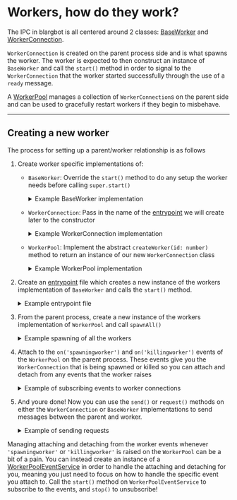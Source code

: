 # Workers, how do they work?

The IPC in blargbot is all centered around 2 classes: [BaseWorker](./BaseWorker.ts) and [WorkerConnection](./WorkerConnection.ts).

`WorkerConnection` is created on the parent process side and is what spawns the worker. The worker is expected to then construct an instance of `BaseWorker` and call the `start()` method in order to signal to the `WorkerConnection` that the worker started successfully through the use of a `ready` message.

A [WorkerPool](./WorkerPool.ts) manages a collection of `WorkerConnection`s on the parent side and can be used to gracefully restart workers if they begin to misbehave.

---

## Creating a new worker
The process for setting up a parent/worker relationship is as follows

1. Create worker specific implementations of:
    - `BaseWorker`: Override the `start()` method to do any setup the worker needs before calling `super.start()`
        <details>
            <summary>Example BaseWorker implementation</summary>

        ```ts
        export class MyWorker extends BaseWorker {
            public async start(): Promise<void> {
                await Promise.All([
                    setupService1(),
                    setupService2(),
                    setupService3()
                ]);
                await super.start();
            }
        }
        ```
        </details>
    
    - `WorkerConnection`: Pass in the name of the [entrypoint](/src/entrypoints) we will create later to the constructor
        <details>
            <summary>Example WorkerConnection implementation</summary>

        ```ts
        export class MyConnection extends WorkerConnection {
            public constructor(id: number, logger: Logger) {
                super(id, 'myWorker', logger);
            }
        }
        ```
        </details>

    - `WorkerPool`: Implement the abstract `createWorker(id: number)` method to return an instance of our new `WorkerConnection` class
        <details>
            <summary>Example WorkerPool implementation</summary>

        ```ts
        export class MyWorkerPool extends WorkerPool<MyConnection> {
            public constructor(logger: Logger) {
                super(
                    'Test process', /* a name, just used for logging */
                    10, /* number of workers */
                    60000, /* how long to allow each worker to start up */
                    logger
                );
            }

            protected createWorker(id: number): MyConnection {
                return new MyConnection(id, this.logger);
            }
        }
        ```
        </details>
    
1. Create an [entrypoint](/src/entrypoints) file which creates a new instance of the workers implementation of `BaseWorker` and calls the `start()` method. 
    <details>
        <summary>Example entrypoint file</summary>

    ```ts
    // src/entrypoints/myWorker.ts
    function handleTick(data: string, id: snowflake, reply: (data: string) => void): void {
        reply(`tock! ${data}`);
    }

    const worker = new MyWorker();
    worker.on('tick', handleTick);
    await worker.start();

    ```
    </details>

1. From the parent process, create a new instance of the workers implementation of `WorkerPool` and call `spawnAll()`
    <details>
        <summary>Example spawning of all the workers</summary>

    ```ts
    const workers = new MyWorkerPool(logger);
    await workers.spawnAll();
    ```
    </details>

1. Attach to the `on('spawningworker')` and `on('killingworker')` events of the `WorkerPool` on the parent process. These events give you the `WorkerConnection` that is being spawned or killed so you can attach and detach from any events that the worker raises
    <details>
        <summary>Example of subscribing events to worker connections</summary>

    ```ts
    function handlePing(worker: MyConnection, data: string, id: snowflake, reply: (data: string) => void): void {
        reply(`${data} back at you, worker ${worker.id}!`);
    }

    workers.on('spawningworker', worker => worker.on('ping', handlePing));
    workers.on('killingworker', worker => worker.off('ping', handlePing));
    ```
    </details>

1. And youre done! Now you can use the `send()` or `request()` methods on either the `WorkerConnection` or `BaseWorker` implementations to send messages between the parent and worker.
    <details>
        <summary>Example of sending requests</summary>

    ```ts
    /***** on the worker *****/
    // This will be handled by the handlePing method in the master example above.
    // value will be 'Hello! back at you, worker 0' if this is worker 0
    const response: string = await worker.request<string, string>('ping', 'Hello!');

    /***** on the master *****/
    // This will be handled by the worker 
    // value will be 'tock! 5'
    const response: string = await workers.get(0).request<number, string>('tick', 5);
    ```
    </details>

Managing attaching and detaching from the worker events whenever `'spawningworker'` or `'killingworker'` is raised on the `WorkerPool` can be a bit of a pain. You can instead create an instance of a [WorkerPoolEventService](/src/core/serviceTypes/WorkerPoolEventService.ts) in order to handle the attaching and detaching for you, meaning you just need to focus on how to handle the specific event you attach to. Call the `start()` method on `WorkerPoolEventService` to subscribe to the events, and `stop()` to unsubscribe!